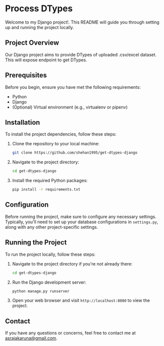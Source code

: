# Process DTypes

Welcome to my Django project!. This README will guide you through setting up and running the project locally.

## Project Overview

Our Django project aims to provide DTypes of  uploaded .csv/excel dataset.
This will expose endpoint to get DTypes.
## Prerequisites

Before you begin, ensure you have met the following requirements:

- Python 
- Django 
- (Optional) Virtual environment (e.g., virtualenv or pipenv)

## Installation

To install the project dependencies, follow these steps:

1. Clone the repository to your local machine:

    ```bash
    git clone https://github.com/shehan1995/get-dtypes-django
    ```

2. Navigate to the project directory:

    ```bash
    cd get-dtypes-django
    ```

3. Install the required Python packages:

    ```bash
    pip install -r requirements.txt
    ```

## Configuration

Before running the project, make sure to configure any necessary settings. Typically, you'll need to set up your database configurations in `settings.py`, along with any other project-specific settings.

## Running the Project

To run the project locally, follow these steps:

1. Navigate to the project directory if you're not already there:

    ```bash
    cd get-dtypes-django
    ```

2. Run the Django development server:

    ```bash
    python manage.py runserver
    ```

3. Open your web browser and visit `http://localhost:8080` to view the project.

## Contact

If you have any questions or concerns, feel free to contact me at asrajakaruna@gmail.com.
